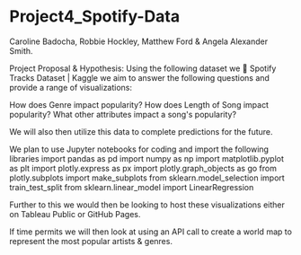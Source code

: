 # Project4_Spotify-Data

Caroline Badocha, Robbie Hockley, Matthew Ford & Angela Alexander Smith.

Project Proposal & Hypothesis:
Using the following dataset we 🎹 Spotify Tracks Dataset | Kaggle we aim to answer the following questions and provide a range of visualizations:

How does Genre impact popularity?
How does Length of Song impact popularity?
What other attributes impact a song's popularity?

We will also then utilize this data to complete predictions for the future.

We plan to use Jupyter notebooks for coding and import the following libraries 
import pandas as pd
import numpy as np
import matplotlib.pyplot as plt
import plotly.express as px
import plotly.graph_objects as go
from plotly.subplots import make_subplots
from sklearn.model_selection import train_test_split
from sklearn.linear_model import LinearRegression

Further to this we would then be looking to host these visualizations either on Tableau Public or GitHub Pages.

If time permits we will then look at using an API call to create a world map to represent the most popular artists & genres.
